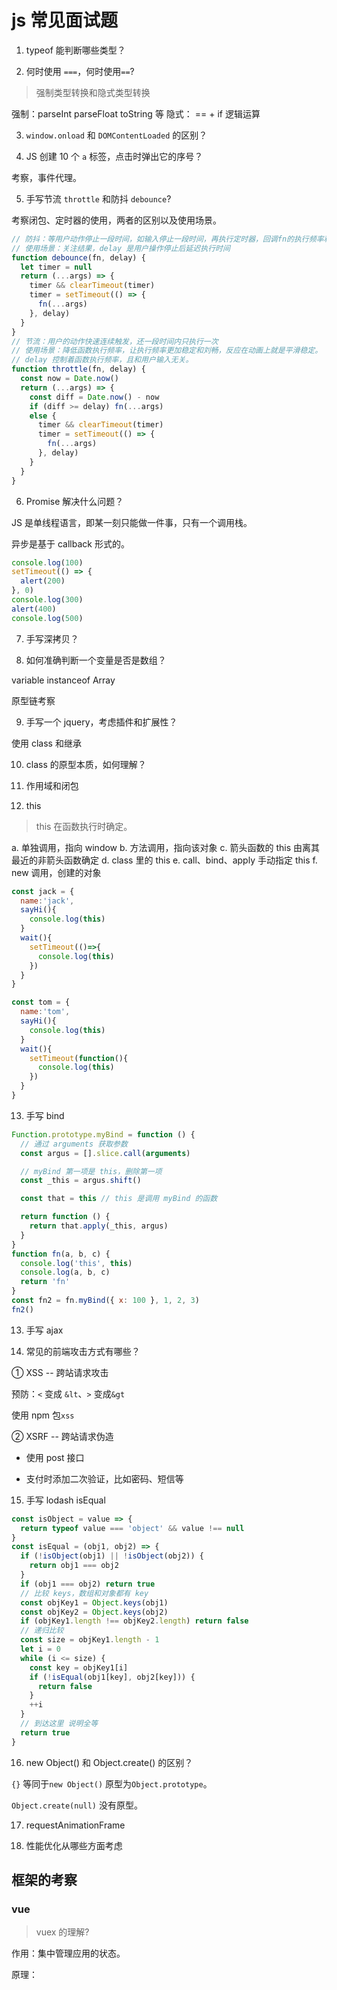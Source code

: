 # js 常见面试题

1. typeof 能判断哪些类型？

2. 何时使用 `===`，何时使用`==`?

> 强制类型转换和隐式类型转换

强制：parseInt parseFloat toString 等
隐式： == + if 逻辑运算

3. `window.onload` 和 `DOMContentLoaded` 的区别？

4. JS 创建 10 个 `a` 标签，点击时弹出它的序号？

考察，事件代理。

5. 手写节流 `throttle` 和防抖 `debounce`?

考察闭包、定时器的使用，两者的区别以及使用场景。

```js
// 防抖：等用户动作停止一段时间，如输入停止一段时间，再执行定时器，回调fn的执行频率和用户行为相关
// 使用场景：关注结果，delay 是用户操作停止后延迟执行时间
function debounce(fn, delay) {
  let timer = null
  return (...args) => {
    timer && clearTimeout(timer)
    timer = setTimeout(() => {
      fn(...args)
    }, delay)
  }
}
// 节流：用户的动作快速连续触发，还一段时间内只执行一次
// 使用场景：降低函数执行频率，让执行频率更加稳定和刘畅，反应在动画上就是平滑稳定。
// delay 控制着函数执行频率，且和用户输入无关。
function throttle(fn, delay) {
  const now = Date.now()
  return (...args) => {
    const diff = Date.now() - now
    if (diff >= delay) fn(...args)
    else {
      timer && clearTimeout(timer)
      timer = setTimeout(() => {
        fn(...args)
      }, delay)
    }
  }
}
```

6. Promise 解决什么问题？

JS 是单线程语言，即某一刻只能做一件事，只有一个调用栈。

异步是基于 callback 形式的。

```js
console.log(100)
setTimeout(() => {
  alert(200)
}, 0)
console.log(300)
alert(400)
console.log(500)
```

7. 手写深拷贝？

8. 如何准确判断一个变量是否是数组？

variable instanceof Array

原型链考察

9. 手写一个 jquery，考虑插件和扩展性？

使用 class 和继承

10. class 的原型本质，如何理解？

11. 作用域和闭包

12. this

> this 在函数执行时确定。

a. 单独调用，指向 window
b. 方法调用，指向该对象
c. 箭头函数的 this 由离其最近的非箭头函数确定
d. class 里的 this
e. call、bind、apply 手动指定 this
f. new 调用，创建的对象

```js
const jack = {
  name:'jack',
  sayHi(){
    console.log(this)
  }
  wait(){
    setTimeout(()=>{
      console.log(this)
    })
  }
}

const tom = {
  name:'tom',
  sayHi(){
    console.log(this)
  }
  wait(){
    setTimeout(function(){
      console.log(this)
    })
  }
}
```

13. 手写 bind

```js
Function.prototype.myBind = function () {
  // 通过 arguments 获取参数
  const argus = [].slice.call(arguments)

  // myBind 第一项是 this，删除第一项
  const _this = argus.shift()

  const that = this // this 是调用 myBind 的函数

  return function () {
    return that.apply(_this, argus)
  }
}
function fn(a, b, c) {
  console.log('this', this)
  console.log(a, b, c)
  return 'fn'
}
const fn2 = fn.myBind({ x: 100 }, 1, 2, 3)
fn2()
```

13. 手写 ajax

14. 常见的前端攻击方式有哪些？

① XSS -- 跨站请求攻击

预防：`<` 变成 `&lt`、`>` 变成`&gt`

使用 npm 包`xss`

② XSRF -- 跨站请求伪造

- 使用 post 接口

- 支付时添加二次验证，比如密码、短信等

15. 手写 lodash isEqual

```js
const isObject = value => {
  return typeof value === 'object' && value !== null
}
const isEqual = (obj1, obj2) => {
  if (!isObject(obj1) || !isObject(obj2)) {
    return obj1 === obj2
  }
  if (obj1 === obj2) return true
  // 比较 keys，数组和对象都有 key
  const objKey1 = Object.keys(obj1)
  const objKey2 = Object.keys(obj2)
  if (objKey1.length !== objKey2.length) return false
  // 递归比较
  const size = objKey1.length - 1
  let i = 0
  while (i <= size) {
    const key = objKey1[i]
    if (!isEqual(obj1[key], obj2[key])) {
      return false
    }
    ++i
  }
  // 到达这里 说明全等
  return true
}
```

16. new Object() 和 Object.create() 的区别？

`{}` 等同于`new Object()` 原型为`Object.prototype`。

`Object.create(null)` 没有原型。

17. requestAnimationFrame

18. 性能优化从哪些方面考虑

## 框架的考察

### vue

> vuex 的理解?

作用：集中管理应用的状态。

原理：
